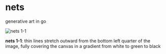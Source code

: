 # nets
generative art in go

![nets 1-1](https://bnspalding.com/img/nets/Nets-s800-c1r240g240b240-c2r0g34b0-c3r0g0b0-sd1594914462.png)

**nets 1-1**: thin lines stretch outward from the bottom left quarter of the image, fully covering the canvas in a gradient from white to green to black
